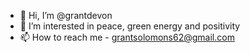 - 👋 Hi, I’m @grantdevon
- 👀 I’m interested in peace, green energy and positivity
- 📫 How to reach me - grantsolomons62@gmail.com

<!---
grantdevon/grantdevon is a ✨ special ✨ repository because its `README.md` (this file) appears on your GitHub profile.
You can click the Preview link to take a look at your changes.
--->
